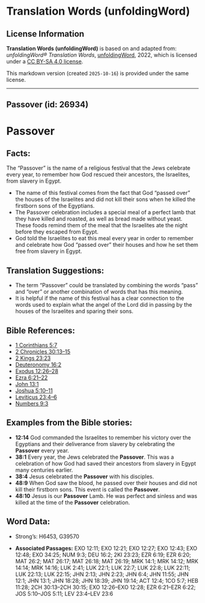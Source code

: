 # Translation Words (unfoldingWord)

## License Information

**Translation Words (unfoldingWord)** is based on and adapted from: _unfoldingWord® Translation Words_, [unfoldingWord](https://unfoldingword.org/utw), 2022, which is licensed under a [CC BY-SA 4.0 license](https://creativecommons.org/licenses/by-sa/4.0/legalcode.en).

This markdown version (created `2025-10-16`) is provided under the same license.



--------------------------------

## Passover (id: 26934)

Passover
========

Facts:
------

The “Passover” is the name of a religious festival that the Jews celebrate every year, to remember how God rescued their ancestors, the Israelites, from slavery in Egypt.

* The name of this festival comes from the fact that God “passed over” the houses of the Israelites and did not kill their sons when he killed the firstborn sons of the Egyptians.
* The Passover celebration includes a special meal of a perfect lamb that they have killed and roasted, as well as bread made without yeast. These foods remind them of the meal that the Israelites ate the night before they escaped from Egypt.
* God told the Israelites to eat this meal every year in order to remember and celebrate how God “passed over” their houses and how he set them free from slavery in Egypt.

Translation Suggestions:
------------------------

* The term “Passover” could be translated by combining the words “pass” and “over” or another combination of words that has this meaning.
* It is helpful if the name of this festival has a clear connection to the words used to explain what the angel of the Lord did in passing by the houses of the Israelites and sparing their sons.

Bible References:
-----------------

* [1 Corinthians 5:7](https://ref.ly/1Cor5:7)
* [2 Chronicles 30:13–15](https://ref.ly/2Chr30:13-2Chr30:15)
* [2 Kings 23:23](https://ref.ly/2Kgs23:23)
* [Deuteronomy 16:2](https://ref.ly/Deut16:2)
* [Exodus 12:26–28](https://ref.ly/Exod12:26-Exod12:28)
* [Ezra 6:21–22](https://ref.ly/Ezra6:21-Ezra6:22)
* [John 13:1](https://ref.ly/John13:1)
* [Joshua 5:10–11](https://ref.ly/Josh5:10-Josh5:11)
* [Leviticus 23:4–6](https://ref.ly/Lev23:4-Lev23:6)
* [Numbers 9:3](https://ref.ly/Num9:3)

Examples from the Bible stories:
--------------------------------

* **12:14** God commanded the Israelites to remember his victory over the Egyptians and their deliverance from slavery by celebrating the **Passover** every year.
* **38:1** Every year, the Jews celebrated the **Passover**. This was a celebration of how God had saved their ancestors from slavery in Egypt many centuries earlier.
* **38:4** Jesus celebrated the **Passover** with his disciples.
* **48:9** When God saw the blood, he passed over their houses and did not kill their firstborn sons. This event is called the **Passover**.
* **48:10** Jesus is our **Passover** Lamb. He was perfect and sinless and was killed at the time of the **Passover** celebration.

Word Data:
----------

* Strong’s: H6453, G39570

* **Associated Passages:** EXO 12:11; EXO 12:21; EXO 12:27; EXO 12:43; EXO 12:48; EXO 34:25; NUM 9:3; DEU 16:2; 2KI 23:23; EZR 6:19; EZR 6:20; MAT 26:2; MAT 26:17; MAT 26:18; MAT 26:19; MRK 14:1; MRK 14:12; MRK 14:14; MRK 14:16; LUK 2:41; LUK 22:1; LUK 22:7; LUK 22:8; LUK 22:11; LUK 22:13; LUK 22:15; JHN 2:13; JHN 2:23; JHN 6:4; JHN 11:55; JHN 12:1; JHN 13:1; JHN 18:28; JHN 18:39; JHN 19:14; ACT 12:4; 1CO 5:7; HEB 11:28; 2CH 30:13–2CH 30:15; EXO 12:26–EXO 12:28; EZR 6:21–EZR 6:22; JOS 5:10–JOS 5:11; LEV 23:4–LEV 23:6

